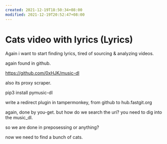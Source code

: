 ```yaml
---
created: 2021-12-19T18:50:34+08:00
modified: 2021-12-19T20:52:47+08:00
---
```


# Cats video with lyrics (Lyrics)

Again i want to start finding lyrics, tired of sourcing & analyzing videos.

again found in github.

https://github.com/0xHJK/music-dl

also its proxy scraper.

pip3 install pymusic-dl

write a redirect plugin in tampermonkey, from github to hub.fastgit.org

again, done by you-get. but how do we search the uri? you need to dig into the music_dl.

so we are done in preposessing or anything?

now we need to find a bunch of cats.
